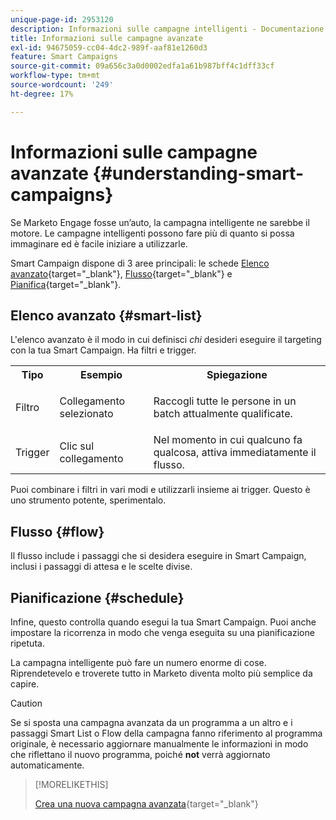 ```yaml
---
unique-page-id: 2953120
description: Informazioni sulle campagne intelligenti - Documentazione di Marketo - Documentazione del prodotto
title: Informazioni sulle campagne avanzate
exl-id: 94675059-cc04-4dc2-989f-aaf81e1260d3
feature: Smart Campaigns
source-git-commit: 09a656c3a0d0002edfa1a61b987bff4c1dff33cf
workflow-type: tm+mt
source-wordcount: '249'
ht-degree: 17%

---
```


# Informazioni sulle campagne avanzate {#understanding-smart-campaigns}

Se Marketo Engage fosse un’auto, la campagna intelligente ne sarebbe il motore. Le campagne intelligenti possono fare più di quanto si possa immaginare ed è facile iniziare a utilizzarle.

Smart Campaign dispone di 3 aree principali: le schede [Elenco avanzato](/help/marketo/product-docs/core-marketo-concepts/smart-lists-and-static-lists/understanding-smart-lists.md){target="_blank"}, [Flusso](/help/marketo/product-docs/core-marketo-concepts/smart-campaigns/flow-actions/add-a-flow-step-to-a-smart-campaign.md){target="_blank"} e [Pianifica](/help/marketo/product-docs/core-marketo-concepts/smart-campaigns/using-smart-campaigns/schedule-a-recurring-batch-campaign.md){target="_blank"}.

## Elenco avanzato {#smart-list}

L&#39;elenco avanzato è il modo in cui definisci _chi_ desideri eseguire il targeting con la tua Smart Campaign. Ha filtri e trigger.

<table>
 <tbody>
  <tr>
   <th>Tipo</th>
   <th>Esempio</th>
   <th>Spiegazione</th>
  </tr>
  <tr>
   <td>Filtro</td>
   <td>Collegamento selezionato</td>
   <td><p>Raccogli tutte le persone in un batch attualmente qualificate.</p></td>
  </tr>
  <tr>
   <td colspan="1">Trigger</td>
   <td colspan="1">Clic sul collegamento</td>
   <td colspan="1">Nel momento in cui qualcuno fa qualcosa, attiva immediatamente il flusso.</td>
  </tr>
 </tbody>
</table>

Puoi combinare i filtri in vari modi e utilizzarli insieme ai trigger. Questo è uno strumento potente, sperimentalo.

## Flusso {#flow}

Il flusso include i passaggi che si desidera eseguire in Smart Campaign, inclusi i passaggi di attesa e le scelte divise.

## Pianificazione {#schedule}

Infine, questo controlla quando esegui la tua Smart Campaign. Puoi anche impostare la ricorrenza in modo che venga eseguita su una pianificazione ripetuta.

La campagna intelligente può fare un numero enorme di cose. Riprendetevelo e troverete tutto in Marketo diventa molto più semplice da capire.

>[!CAUTION]
>
>Se si sposta una campagna avanzata da un programma a un altro e i passaggi Smart List o Flow della campagna fanno riferimento al programma originale, è necessario aggiornare manualmente le informazioni in modo che riflettano il nuovo programma, poiché **not** verrà aggiornato automaticamente.

>[!MORELIKETHIS]
>
>[Crea una nuova campagna avanzata](/help/marketo/product-docs/core-marketo-concepts/smart-campaigns/creating-a-smart-campaign/create-a-new-smart-campaign.md){target="_blank"}
